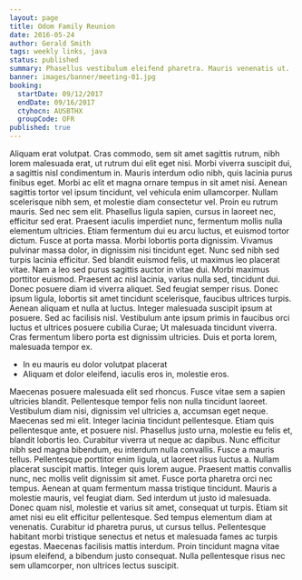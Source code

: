 ```yaml
---
layout: page
title: Odom Family Reunion
date: 2016-05-24
author: Gerald Smith
tags: weekly links, java
status: published
summary: Phasellus vestibulum eleifend pharetra. Mauris venenatis ut.
banner: images/banner/meeting-01.jpg
booking:
  startDate: 09/12/2017
  endDate: 09/16/2017
  ctyhocn: AUSBTHX
  groupCode: OFR
published: true
---
```

Aliquam erat volutpat. Cras commodo, sem sit amet sagittis rutrum, nibh lorem malesuada erat, ut rutrum dui elit eget nisi. Morbi viverra suscipit dui, a sagittis nisl condimentum in. Mauris interdum odio nibh, quis lacinia purus finibus eget. Morbi ac elit et magna ornare tempus in sit amet nisi. Aenean sagittis tortor vel ipsum tincidunt, vel vehicula enim ullamcorper. Nullam scelerisque nibh sem, et molestie diam consectetur vel. Proin eu rutrum mauris. Sed nec sem elit. Phasellus ligula sapien, cursus in laoreet nec, efficitur sed erat. Praesent iaculis imperdiet nunc, fermentum mollis nulla elementum ultricies. Etiam fermentum dui eu arcu luctus, et euismod tortor dictum. Fusce at porta massa. Morbi lobortis porta dignissim.
Vivamus pulvinar massa dolor, in dignissim nisi tincidunt eget. Nunc sed nibh sed turpis lacinia efficitur. Sed blandit euismod felis, ut maximus leo placerat vitae. Nam a leo sed purus sagittis auctor in vitae dui. Morbi maximus porttitor euismod. Praesent ac nisl lacinia, varius nulla sed, tincidunt dui. Donec posuere diam id viverra aliquet. Sed feugiat semper risus. Donec ipsum ligula, lobortis sit amet tincidunt scelerisque, faucibus ultrices turpis. Aenean aliquam et nulla at luctus. Integer malesuada suscipit ipsum at posuere. Sed ac facilisis nisl. Vestibulum ante ipsum primis in faucibus orci luctus et ultrices posuere cubilia Curae; Ut malesuada tincidunt viverra. Cras fermentum libero porta est dignissim ultricies. Duis et porta lorem, malesuada tempor ex.

* In eu mauris eu dolor volutpat placerat
* Aliquam et dolor eleifend, iaculis eros in, molestie eros.

Maecenas posuere malesuada elit sed rhoncus. Fusce vitae sem a sapien ultricies blandit. Pellentesque tempor felis non nulla tincidunt laoreet. Vestibulum diam nisi, dignissim vel ultricies a, accumsan eget neque. Maecenas sed mi elit. Integer lacinia tincidunt pellentesque. Etiam quis pellentesque ante, et posuere nisl. Phasellus justo urna, molestie eu felis et, blandit lobortis leo. Curabitur viverra ut neque ac dapibus. Nunc efficitur nibh sed magna bibendum, eu interdum nulla convallis. Fusce a mauris tellus. Pellentesque porttitor enim ligula, ut laoreet risus luctus a. Nullam placerat suscipit mattis. Integer quis lorem augue. Praesent mattis convallis nunc, nec mollis velit dignissim sit amet.
Fusce porta pharetra orci nec tempus. Aenean at quam fermentum massa tristique tincidunt. Mauris a molestie mauris, vel feugiat diam. Sed interdum ut justo id malesuada. Donec quam nisl, molestie et varius sit amet, consequat ut turpis. Etiam sit amet nisi eu elit efficitur pellentesque. Sed tempus elementum diam at venenatis. Curabitur id pharetra purus, ut cursus tellus. Pellentesque habitant morbi tristique senectus et netus et malesuada fames ac turpis egestas. Maecenas facilisis mattis interdum. Proin tincidunt magna vitae ipsum eleifend, a bibendum justo consequat. Nulla pellentesque risus nec sem ullamcorper, non ultrices lectus suscipit.
